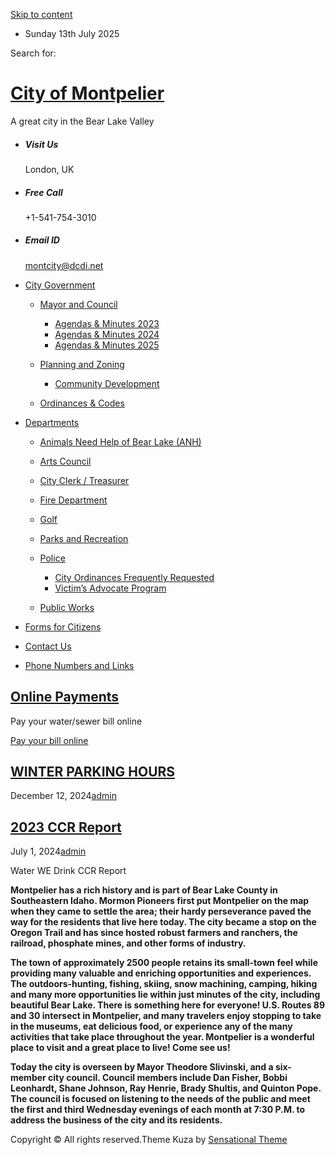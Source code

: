 [Skip to content](https://montpelier.id.gov/)

- Sunday 13th July 2025

<!--THE END-->

Search for:

# [City of Montpelier](https://montpelier.id.gov)

A great city in the Bear Lake Valley

- ##### Visit Us
  
  London, UK
- ##### Free Call
  
  +1-541-754-3010
- ##### Email ID
  
  [montcity@dcdi.net](mailto:montcity@dcdi.net)

<!--THE END-->

- [City Government](https://montpelier.id.gov/city-government)
  
  - [Mayor and Council](https://montpelier.id.gov/city-government/mayor-and-council)
    
    - [Agendas &amp; Minutes 2023](https://montpelier.id.gov/city-government/mayor-and-council/agenda-minutes/agendas-and-minutes)
    - [Agendas &amp; Minutes 2024](https://montpelier.id.gov/city-government/mayor-and-council/agenda-minutes/agendas-minutes-2024)
    - [Agendas &amp; Minutes 2025](https://montpelier.id.gov/city-government/mayor-and-council/agenda-minutes/agendas-minutes-2025)
  - [Planning and Zoning](https://montpelier.id.gov/city-government/planning-and-zoning)
    
    - [Community Development](https://montpelier.id.gov/city-government/planning-and-zoning/community-development)
  - [Ordinances &amp; Codes](https://montpelier.id.gov/city-government/ordinances-codes)
- [Departments](https://montpelier.id.gov/departments-2)
  
  - [Animals Need Help of Bear Lake (ANH)](https://montpelier.id.gov/departments-2/animals-need-help-of-bear-lake-anh)
  - [Arts Council](https://montpelier.id.gov/departments-2/arts-council)
  - [City Clerk / Treasurer](https://montpelier.id.gov/departments-2/city-clerk-treasurer)
  - [Fire Department](https://montpelier.id.gov/departments-2/fire)
  - [Golf](https://montpelier.id.gov/departments-2/golf)
  - [Parks and Recreation](https://montpelier.id.gov/departments-2/parks-and-recreation)
  - [Police](https://montpelier.id.gov/departments-2/police)
    
    - [City Ordinances Frequently Requested](https://montpelier.id.gov/departments-2/police/city-ordinances-frequently-requested)
    - [Victim’s Advocate Program](https://montpelier.id.gov/departments-2/police/victims-advocate-program)
  - [Public Works](https://montpelier.id.gov/departments-2/sample-page)
- [Forms for Citizens](https://montpelier.id.gov/forms-for-citizens)
- [Contact Us](https://montpelier.id.gov/contact-us)
- [Phone Numbers and Links](https://montpelier.id.gov/resources)

## [Online Payments](https://montpelier.id.gov/online-payments)

Pay your water/sewer bill online

[Pay your bill online](https://montpelier.id.gov/online-payments)

## [WINTER PARKING HOURS](https://montpelier.id.gov/2024/12/12/winter-parking-hours)

December 12, 2024[admin](https://montpelier.id.gov/author/admin)

## [2023 CCR Report](https://montpelier.id.gov/2024/07/01/seasonal-job-opportunity)

July 1, 2024[admin](https://montpelier.id.gov/author/admin)

Water WE Drink CCR Report

**Montpelier has a rich history and is part of Bear Lake County in Southeastern Idaho. Mormon Pioneers first put Montpelier on the map when they came to settle the area; their hardy perseverance paved the way for the residents that live here today. The city became a stop on the Oregon Trail and has since hosted robust farmers and ranchers, the railroad, phosphate mines, and other forms of industry.**

**The town of approximately 2500 people retains its small-town feel while providing many valuable and enriching opportunities and experiences. The outdoors-hunting, fishing, skiing, snow machining, camping, hiking and many more opportunities lie within just minutes of the city, including beautiful Bear Lake. There is something here for everyone! U.S. Routes 89 and 30 intersect in Montpelier, and many travelers enjoy stopping to take in the museums, eat delicious food, or experience any of the many activities that take place throughout the year. Montpelier is a wonderful place to visit and a great place to live! Come see us!**

**Today the city is overseen by Mayor Theodore Slivinski, and a six-member city council. Council members include Dan Fisher, Bobbi Leonhardt, Shane Johnson, Ray Henrie, Brady Shultis, and Quinton Pope. The council is focused on listening to the needs of the public and meet the first and third Wednesday evenings of each month at 7:30 P.M. to address the business of the city and its residents.**

Copyright © All rights reserved.Theme Kuza by [Sensational Theme](https://sensationaltheme.com)